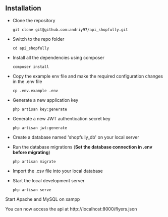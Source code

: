 
## Installation 

- Clone the repository

      git clone git@github.com:andriy97/api_shopfully.git

- Switch to the repo folder

      cd api_shopfully

- Install all the dependencies using composer

      composer install

- Copy the example env file and make the required configuration changes in the .env file

      cp .env.example .env

- Generate a new application key

      php artisan key:generate

- Generate a new JWT authentication secret key

      php artisan jwt:generate
    
- Create a database named 'shopfully_db' on your local server 
   

- Run the database migrations (**Set the database connection in .env before migrating**)

      php artisan migrate
    
- Import the .csv file into your local database 
    

- Start the local development server

      php artisan serve

Start Apache and MySQL on xampp

    
    
You can now access the api at http://localhost:8000/flyers.json
 

